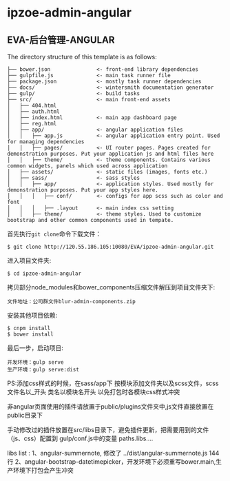 # ipzoe-admin-angular

## EVA-后台管理-ANGULAR
The directory structure of this template is as follows:
```
├── bower.json               <- front-end library dependencies
├── gulpfile.js              <- main task runner file
├── package.json             <- mostly task runner dependencies
├── docs/                    <- wintersmith documentation generator
├── gulp/                    <- build tasks
├── src/                     <- main front-end assets
│   ├── 404.html
│   ├── auth.html
│   ├── index.html           <- main app dashboard page
│   ├── reg.html
│   ├── app/                 <- angular application files
│   │   ├── app.js           <- angular application entry point. Used for managing dependencies
│   │   ├── pages/           <- UI router pages. Pages created for demonstration purposes. Put your application js and html files here
│   │   ├── theme/           <- theme components. Contains various common widgets, panels which used across application
│   ├── assets/              <- static files (images, fonts etc.)
│   ├── sass/                <- sass styles
│   │   ├── app/             <- application styles. Used mostly for demonstration purposes. Put your app styles here.
│   │   │   ├── conf/        <- configs for app scss such as color and font
│   │   │   ├── .layout      <- main index css setting
│   │   ├── theme/           <- theme styles. Used to customize bootstrap and other common components used in tempate.
```

首先执行`git clone`命令下载文件：
```
$ git clone http://120.55.186.105:10080/EVA/ipzoe-admin-angular.git
```
进入项目文件夹:
```
$ cd ipzoe-admin-angular
```
拷贝部分node_modules和bower_components压缩文件解压到项目文件夹下:

```
文件地址：公司群文件blur-admin-components.zip
```
安装其他项目依赖:
```
$ cnpm install  
$ bower install
```
最后一步，启动项目:
```
开发环境：gulp serve
生产环境：gulp serve:dist

```

PS:添加css样式的时候，在sass/app下 按模块添加文件夹以及scss文件，scss文件名以_开头 类名以模块名开头 以免打包时各模块css样式冲突

非angular页面使用的插件请放置于public/plugins文件夹中,js文件直接放置在public目录下

手动修改过的插件放置在src/libs目录下，避免插件更新，把需要用到的文件（js、css）配置到 gulp/conf.js中的变量 paths.libs....

libs list :
 	1、angular-summernote, 修改了 ../dist/angular-summernote.js 144行
 	2、angular-bootstrap-datetimepicker，开发环境下必须重写bower.main,生产环境下打包会产生冲突
